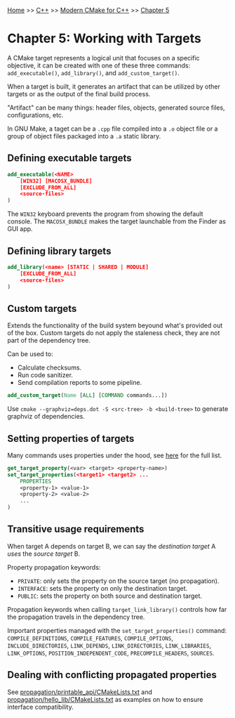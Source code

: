 [Home](../../../README.md) >> [C++](../../../README.md#c++) >> [Modern CMake for C++](../README.md) >> [Chapter 5](./README.md)

# Chapter 5: Working with Targets

A CMake target represents a logical unit that focuses on a specific objective, it can be created with one of these three commands: `add_executable()`, `add_library()`, and `add_custom_target()`.

When a target is built, it generates an artifact that can be utilized by other targets or as the output of the final build process.

"Artifact" can be many things: header files, objects, generated source files, configurations, etc.

In GNU Make, a taget can be a `.cpp` file compiled into a `.o` object file or a group of object files packaged into a `.a` static library.

## Defining executable targets

```cmake
add_executable(<NAME>
    [WIN32] [MACOSX_BUNDLE]
    [EXCLUDE_FROM_ALL]
    <source-files>
)
```

The `WIN32` keyboard prevents the program from showing the default console. The `MACOSX_BUNDLE` makes the target launchable from the Finder as GUI app.

## Defining library targets

```cmake
add_library(<name> [STATIC | SHARED | MODULE]
    [EXCLUDE_FROM_ALL]
    <source-files>
)
```

## Custom targets

Extends the functionality of the build system beyound what's provided out of the box. Custom targets do not apply the staleness check, they are not part of the dependency tree.

Can be used to:

- Calculate checksums.
- Run code sanitizer.
- Send compilation reports to some pipeline.

```cmake
add_custom_target(Name [ALL] [COMMAND commands...])
```

Use `cmake --graphviz=deps.dot -S <src-tree> -b <build-tree>` to generate graphviz of dependencies.

## Setting properties of targets

Many commands uses properties under the hood, see [here](https://cmake.org/cmake/help/latest/manual/cmake-properties.7.html) for the full list.

```cmake
get_target_property(<var> <target> <property-name>)
set_target_properties(<target1> <target2> ...
    PROPERTIES
    <property-1> <value-1>
    <property-2> <value-2>
    ...
)
```

## Transitive usage requirements

When target A depends on target B, we can say the _destination target_ A _uses_ the _source target_ B.

Property propagation keywords:

- `PRIVATE`: only sets the property on the source target (no propagation).
- `INTERFACE`: sets the property on only the destination target.
- `PUBLIC`: sets the property on both source and destination target.

Propagation keywords when calling `target_link_library()` controls how far the propagation travels in the dependency tree.

Important properties managed with the `set_target_properties()` command: `COMPILE_DEFINITIONS`, `COMPILE_FEATURES`, `COMPILE_OPTIONS`, `INCLUDE_DIRECTORIES`, `LINK_DEPENDS`, `LINK_DIRECTORIES`, `LINK_LIBRARIES`, `LINK_OPTIONS`, `POSITION_INDEPENDENT_CODE`, `PRECOMPILE_HEADERS`, `SOURCES`.

## Dealing with conflicting propagated properties

See [propagation/printable_api/CMakeLists.txt](./propagation/printable_api/CMakeLists.txt) and [propagation/hello_lib/CMakeLists.txt](./propagation/hello_lib/CMakeLists.txt) as examples on how to ensure interface compatibility.
